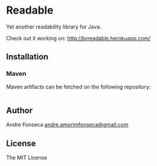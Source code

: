 Readable
========

Yet another readability library for Java.

Check out it working on: http://brreadable.herokuapp.com/

## Installation

### Maven

Maven artifacts can be fetched on the following repository:

```
```

## Author

Andre Fonseca <andre.amorimfonseca@gmail.com>

## License

The MIT License 
